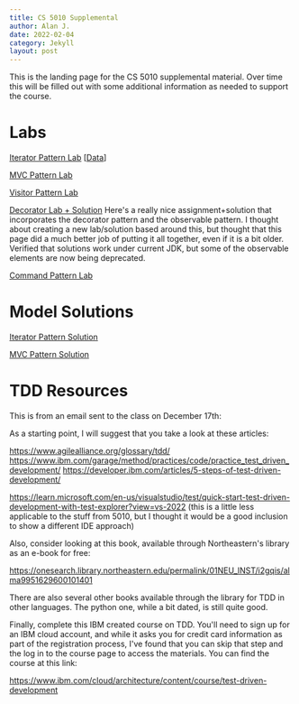 ```yaml
---
title: CS 5010 Supplemental
author: Alan J.
date: 2022-02-04
category: Jekyll
layout: post
---
```


This is the landing page for the CS 5010 supplemental material. Over time this will be filled out 
with some additional information as needed to support the course.

# Labs

[Iterator Pattern Lab](https://docs.google.com/document/d/1lOzBfP4KwTYgiKNLdoCHAlxuonIRG8TtamK_kdTEzus/edit?usp=sharing) [[Data](https://acjamies.github.io/Titanic.csv)]

[MVC Pattern Lab](https://docs.google.com/document/d/1TJHNO3Z4vsCW-EWHtKHlezHMHhy8Az709mYgRRO-TD4/edit?usp=sharing)

[Visitor Pattern Lab](https://docs.google.com/document/d/16xhgs6thoLs7E4Sr4KhaYMFMTsNYZWjhFT35AOIADek/edit?usp=sharing)

[Decorator Lab + Solution](http://www.eecs.qmul.ac.uk/~mmh/APD/observers/) Here's a really nice assignment+solution that incorporates the decorator pattern and the observable pattern. I thought about creating a new lab/solution based around this, but thought that this page did a much better job of putting it all together, even if it is a bit older. Verified that solutions work under current JDK, but some of the observable elements are now being deprecated.

[Command Pattern Lab](https://docs.google.com/document/d/1QuKyBfHE923Yl9Q-oruepManQUUPwLQdnjGaDcagiqc/edit?usp=sharing)

# Model Solutions

[Iterator Pattern Solution](https://acjamies.github.io/5010IteratorSln.zip)

[MVC Pattern Solution](https://acjamies.github.io/5010MVCSln.zip)

# TDD Resources
This is from an email sent to the class on December 17th:

As a starting point, I will suggest that you take a look at these articles:

<https://www.agilealliance.org/glossary/tdd/>
<https://www.ibm.com/garage/method/practices/code/practice_test_driven_development/>
<https://developer.ibm.com/articles/5-steps-of-test-driven-development/>

<https://learn.microsoft.com/en-us/visualstudio/test/quick-start-test-driven-development-with-test-explorer?view=vs-2022> (this is a little less applicable to the stuff from 5010, but I thought it would be a good inclusion to show a different IDE approach)

Also, consider looking at this book, available through Northeastern's library as an e-book for free:

<https://onesearch.library.northeastern.edu/permalink/01NEU_INST/i2gqis/alma9951629600101401>

There are also several other books available through the library for TDD in other languages. The python one, while a bit dated, is still quite good.

Finally, complete this IBM created course on TDD. You'll need to sign up for an IBM cloud account, and while it asks you for credit card information as part of the registration process, I've found that you can skip that step and the log in to the course page to access the materials. You can find the course at this link:

<https://www.ibm.com/cloud/architecture/content/course/test-driven-development>
